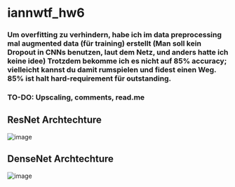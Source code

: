 # iannwtf_hw6

### Um overfitting zu verhindern, habe ich im data preprocessing mal augmented data (für training) erstellt (Man soll kein Dropout in CNNs benutzen, laut dem Netz, und anders hatte ich keine idee) Trotzdem bekomme ich es nicht auf 85% accuracy; vielleicht kannst du damit rumspielen und fidest einen Weg. 85% ist halt hard-requirement für outstanding.

### TO-DO: Upscaling, comments, read.me


## ResNet Archtechture
![image](https://user-images.githubusercontent.com/93341845/144702801-75467194-9835-4c3b-803c-4be983af75e8.png)
## DenseNet Archtechture
![image](https://user-images.githubusercontent.com/93341845/144702823-0ec814a9-84c9-419f-a86d-17bce1053b8a.png)

